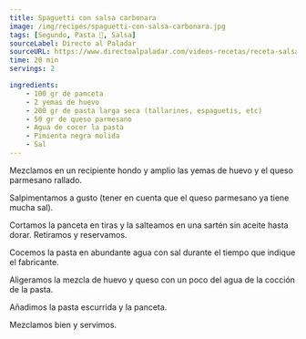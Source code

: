 ```yaml
---
title: Spaguetti con salsa carbonara
image: /img/recipes/spaguetti-con-salsa-carbonara.jpg
tags: [Segundo, Pasta 🍝, Salsa]
sourceLabel: Directo al Paladar
sourceURL: https://www.directoalpaladar.com/videos-recetas/receta-salsa-carbonara-asi-hacen-italianos-video-incluido
time: 20 min
servings: 2

ingredients:
    - 100 gr de panceta
    - 2 yemas de huevo
    - 200 gr de pasta larga seca (tallarines, espaguetis, etc)
    - 50 gr de queso parmesano
    - Agua de cocer la pasta
    - Pimienta negra molida
    - Sal
---
```


Mezclamos en un recipiente hondo y amplio las yemas de huevo y el queso
parmesano rallado.

Salpimentamos a gusto (tener en cuenta que el queso parmesano ya tiene mucha
sal).

Cortamos la panceta en tiras y la salteamos en una sartén sin aceite hasta
dorar. Retiramos y reservamos.

Cocemos la pasta en abundante agua con sal durante el tiempo que indique el
fabricante.

Aligeramos la mezcla de huevo y queso con un poco del agua de la cocción de la
pasta.

Añadimos la pasta escurrida y la panceta.

Mezclamos bien y servimos.
